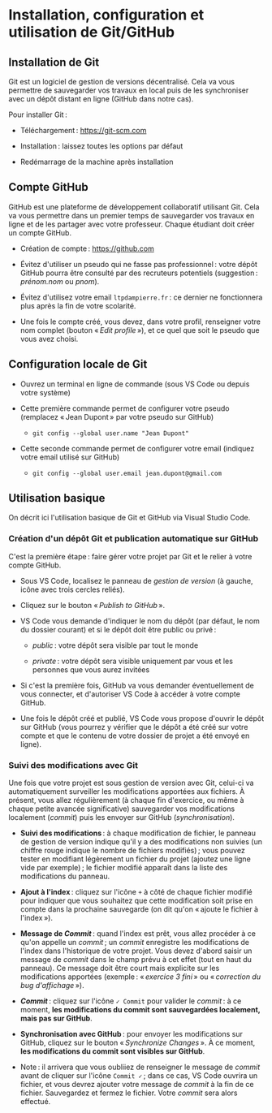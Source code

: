 # Installation, configuration et utilisation de Git/GitHub

## Installation de Git

Git est un logiciel de gestion de versions décentralisé. Cela va vous permettre de sauvegarder vos travaux en local puis de les synchroniser avec un dépôt distant en ligne (GitHub dans notre cas).

Pour installer Git :

- Téléchargement : https://git-scm.com

- Installation : laissez toutes les options par défaut

- Redémarrage de la machine après installation

## Compte GitHub

GitHub est une plateforme de développement collaboratif utilisant Git. Cela va vous permettre dans un premier temps de sauvegarder vos travaux en ligne et de les partager avec votre professeur. Chaque étudiant doit créer un compte GitHub.

- Création de compte : https://github.com

- Évitez d'utiliser un pseudo qui ne fasse pas professionnel : votre dépôt GitHub pourra être consulté par des recruteurs potentiels (suggestion : *prénom.nom* ou *pnom*).

- Évitez d'utilisez votre email `ltpdampierre.fr` : ce dernier ne fonctionnera plus après la fin de votre scolarité.

- Une fois le compte créé, vous devez, dans votre profil, renseigner votre nom complet (bouton « *Edit profile* »), et ce quel que soit le pseudo que vous avez choisi.

## Configuration locale de Git

- Ouvrez un terminal en ligne de commande (sous VS Code ou depuis votre système)

- Cette première commande permet de configurer votre pseudo (remplacez « Jean Dupont » par votre pseudo sur GitHub)

  - `git config --global user.name "Jean Dupont"`

- Cette seconde commande permet de configurer votre email (indiquez votre email utilisé sur GitHub)

  - `git config --global user.email jean.dupont@gmail.com`

## Utilisation basique

On décrit ici l'utilisation basique de Git et GitHub via Visual Studio Code.

### Création d'un dépôt Git et publication automatique sur GitHub

C'est la première étape : faire gérer votre projet par Git et le relier à votre compte GitHub.

- Sous VS Code, localisez le panneau de *gestion de version* (à gauche, icône avec trois cercles reliés).

- Cliquez sur le bouton « *Publish to GitHub* ».

- VS Code vous demande d'indiquer le nom du dépôt (par défaut, le nom du dossier courant) et si le dépôt doit être public ou privé :

  - *public* : votre dépôt sera visible par tout le monde

  - *private* : votre dépôt sera visible uniquement par vous et les personnes que vous aurez invitées

- Si c'est la première fois, GitHub va vous demander éventuellement de vous connecter, et d'autoriser VS Code à accéder à votre compte GitHub.

- Une fois le dépôt créé et publié, VS Code vous propose d'ouvrir le dépôt sur GitHub (vous pourrez y vérifier que le dépôt a été créé sur votre compte et que le contenu de votre dossier de projet a été envoyé en ligne).

### Suivi des modifications avec Git

Une fois que votre projet est sous gestion de version avec Git, celui-ci va automatiquement surveiller les modifications apportées aux fichiers. À présent, vous allez régulièrement (à chaque fin d'exercice, ou même à chaque petite avancée significative) sauvegarder vos modifications localement (*commit*) puis les envoyer sur GitHub (*synchronisation*).

- **Suivi des modifications** : à chaque modification de fichier, le panneau de gestion de version indique qu'il y a des modifications non suivies (un chiffre rouge indique le nombre de fichiers modifiés) ; vous pouvez tester en modifiant légèrement un fichier du projet (ajoutez une ligne vide par exemple) ; le fichier modifié apparaît dans la liste des modifications du panneau.

- **Ajout à l'index** : cliquez sur l'icône `+` à côté de chaque fichier modifié pour indiquer que vous souhaitez que cette modification soit prise en compte dans la prochaine sauvegarde (on dit qu'on « ajoute le fichier à l'index »).

- **Message de *Commit*** : quand l'index est prêt, vous allez procéder à ce qu'on appelle un *commit* ; un *commit* enregistre les modifications de l'index dans l'historique de votre projet. Vous devez d'abord saisir un message de *commit* dans le champ prévu à cet effet (tout en haut du panneau). Ce message doit être court mais explicite sur les modifications apportées (exemple : « *exercice 3 fini* » ou « *correction du bug d'affichage* »).

- ***Commit*** : cliquez sur l'icône `✓ Commit` pour valider le *commit* : à ce moment, **les modifications du commit sont sauvegardées localement, mais pas sur GitHub**.

- **Synchronisation avec GitHub** : pour envoyer les modifications sur GitHub, cliquez sur le bouton « *Synchronize Changes* ». À ce moment, **les modifications du commit sont visibles sur GitHub**.

- Note : il arrivera que vous oubliiez de renseigner le message de *commit* avant de cliquer sur l'icône `Commit ✓` ; dans ce cas, VS Code ouvrira un fichier, et vous devrez ajouter votre message de *commit* à la fin de ce fichier. Sauvegardez et fermez le fichier. Votre *commit* sera alors effectué.
